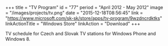 +++
title = "TV Program"
id = "77"
period = "April 2012 - May 2012"
image = "/images/projects/tv.png"
date = "2015-12-18T08:56:45"
link = "https://www.microsoft.com/sk-sk/store/apps/tv-program/9wzdncrdktks"
linkActionTitle = "Windows Store"
linkAction = "Download"
+++

TV schedule for Czech and Slovak TV stations for Windows Phone and Windows 8.
